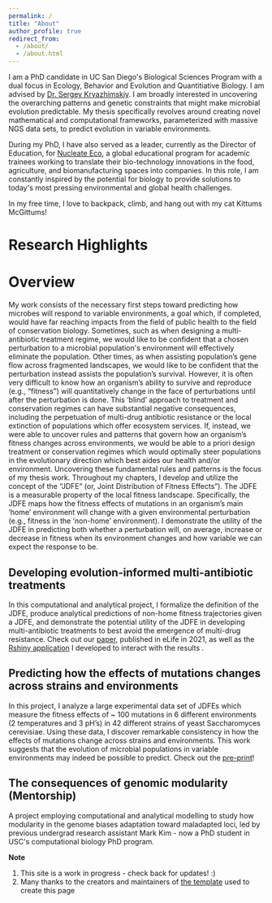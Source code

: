 ```yaml
---
permalink: /
title: "About"
author_profile: true
redirect_from: 
  - /about/
  - /about.html
---
```


I am a PhD candidate in UC San Diego's Biological Sciences Program with a dual focus in Ecology, Behavior and Evolution and Quantitiative Biology. I am advised by [Dr. Sergey Kryazhimskiy]( https://www.sklab.science). I am broadly interested in uncovering the overarching patterns and genetic constraints that might make microbial evolution predictable. My thesis specifically revolves around creating novel mathematical and computational frameworks, parameterized with massive NGS data sets, to predict evolution in variable environments.   

During my PhD, I have also served as a leader, currently as the Director of Education, for [Nucleate Eco](https://nucleate.xyz), a global educational program for academic trainees working to translate their bio-technology innovations in the food, agriculture, and biomanufacturing spaces into companies. In this role, I am constantly inspired by the potential for biology to provide solutions to today's most pressing environmental and global health challenges. 

In my free time, I love to backpack, climb, and hang out with my cat Kittums McGittums!

Research Highlights
======

Overview
======

My work consists of the necessary first steps toward predicting how microbes will respond to variable environments, a goal which, if completed, would have far reaching impacts from the field of public health to the field of conservation biology. 
Sometimes, such as when designing a multi-antibiotic treatment regime, we would like to be confident that a chosen perturbation to a microbial population's environment will effectively eliminate the population. Other times, as when assisting population’s gene flow across fragmented landscapes, we would like to be confident that the perturbation instead assists the population’s survival. However, it is often very difficult to know how an organism’s ability to survive and reproduce (e.g., “fitness”) will quantitatively change in the face of perturbations until after the perturbation is done. This ‘blind’ approach to treatment and conservation regimes can have substantial negative consequences, including the perpetuation of multi-drug antibiotic resistance or the local extinction of populations which offer ecosystem services.  If, instead, we were able to uncover rules and patterns that govern how an organism’s fitness changes across environments, we would be able to a priori design treatment or conservation regimes which would optimally steer populations in the evolutionary direction which best aides our health and/or environment. Uncovering these fundamental rules and patterns is the focus of my thesis work. 
 Throughout my chapters, I develop and utilize the concept of the “JDFE” (or, Joint Distribution of Fitness Effects”). The JDFE is a measurable property of the local fitness landscape. Specifically, the JDFE maps how the fitness effects of mutations in an organism’s main ‘home’ environment will change with a given environmental perturbation (e.g., fitness in the ‘non-home’ environment). I demonstrate the utility of the JDFE in predicting both whether a perturbation will, on average, increase or decrease in fitness when its environment changes and how variable we can expect the response to be. 


Developing evolution-informed multi-antibiotic treatments
------
In this computational and analytical project, I formalize the definition of the JDFE, produce analytical predictions of non-home fitness trajectories given a JDFE, and demonstrate the potential utility of the JDFE in developing multi-antibiotic treatments to best avoid the emergence of multi-drug resistance. Check out our [paper](https://elifesciences.org/articles/73250), published in eLife in 2021, as well as the [Rshiny application](https://github.com/ardellsarah/JDFE_Rshiny_App) I developed to interact with the results .

Predicting how the effects of mutations changes across strains and environments 
------
In this project, I analyze a large experimental data set of JDFEs which measure the fitness effects of ~ 100 mutations in 6 different environments (2 temperatures and 3 pH’s) in 42 different strains of yeast Saccharomyces cerevisiae. Using these data, I discover remarkable consistency in how the effects of mutations change across strains and environments. This work suggests that the evolution of microbial populations in variable environments may indeed be possible to predict. Check out the [pre-print](https://www.biorxiv.org/content/10.1101/2023.11.18.567655v1)!

The consequences of genomic modularity (Mentorship)
------
A project employing computational and analytical modelling to study how modularity in the genome biases adaptation toward maladapted loci, led by previous undergrad research assistant Mark Kim - now a PhD student in USC's computational biology PhD program.


**Note**

1. This site is a work in progress - check back for updates! :)
2. Many thanks to the creators and maintainers of [the template](https://github.com/academicpages/academicpages.github.io) used to create this page
